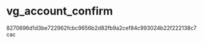 vg_account_confirm
==================

8270696d1d3be722962fcbc9656b2d82fb9a2cef84c993024b22f222138c7cac
